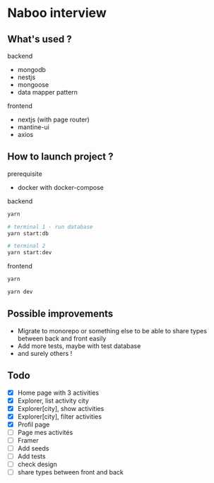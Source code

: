 # Naboo interview

## What's used ?

backend

- mongodb
- nestjs
- mongoose
- data mapper pattern

frontend

- nextjs (with page router)
- mantine-ui
- axios

## How to launch project ?

prerequisite

- docker with docker-compose

backend

```bash
yarn

# terminal 1 - run database
yarn start:db

# terminal 2
yarn start:dev
```

frontend

```bash
yarn

yarn dev
```

## Possible improvements

- Migrate to monorepo or something else to be able to share types between back and front easily
- Add more tests, maybe with test database
- and surely others !

## Todo

- [x] Home page with 3 activities
- [x] Explorer, list activity city
- [x] Explorer[city], show activities
- [x] Explorer[city], filter activities
- [x] Profil page
- [ ] Page mes activités
- [ ] Framer
- [ ] Add seeds
- [ ] Add tests
- [ ] check design
- [ ] share types between front and back
